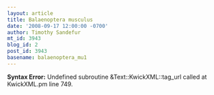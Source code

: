 ```yaml
---
layout: article
title: Balaenoptera musculus
date: '2008-09-17 12:00:00 -0700'
author: Timothy Sandefur
mt_id: 3943
blog_id: 2
post_id: 3943
basename: balaenoptera_mu1
---
```

<p><strong>Syntax Error:</strong> Undefined subroutine &Text::KwickXML::tag_url called at KwickXML.pm line 749.
</p>
